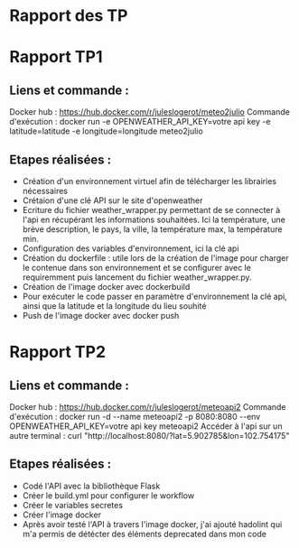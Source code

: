 # Rapport des TP

# Rapport TP1

## Liens et commande : 

Docker hub : https://hub.docker.com/r/juleslogerot/meteo2julio
Commande d'exécution : docker run -e OPENWEATHER_API_KEY=votre api key -e latitude=latitude -e longitude=longitude meteo2julio

## Etapes réalisées :

- Création d'un environnement virtuel afin de télécharger les librairies nécessaires 
- Crétaion d'une clé API sur le site d'openweather
- Ecriture du fichier weather_wrapper.py permettant de se connecter à l'api en récupérant les informations souhaitées. Ici la température, une brève description, le pays, la ville, la température max, la température min.
- Configuration des variables d'environnement, ici la clé api
- Création du dockerfile : utile lors de la création de l'image pour charger le contenue dans son environnement et se configurer avec le requiremment puis lancement du fichier weather_wrapper.py.
- Création de l'image docker avec dockerbuild
- Pour exécuter le code passer en paramètre d'environnement la clé api, ainsi que la latitude et la longitude du lieu souhité
- Push de l'image docker avec docker push


# Rapport TP2

## Liens et commande : 

Docker hub : https://hub.docker.com/r/juleslogerot/meteoapi2
Commande d'exécution : docker run -d --name meteoapi2 -p 8080:8080 --env OPENWEATHER_API_KEY=votre api key meteoapi2
Accéder à l'api sur un autre terminal : curl "http://localhost:8080/?lat=5.902785&lon=102.754175"

## Etapes réalisées : 

- Codé l'API avec la bibliothèque Flask
- Créer le build.yml pour configurer le workflow
- Créer le variables secretes
- Créer l'image docker
- Après avoir testé l'API à travers l'image docker, j'ai ajouté hadolint qui m'a permis de détécter des éléments deprecated dans mon code